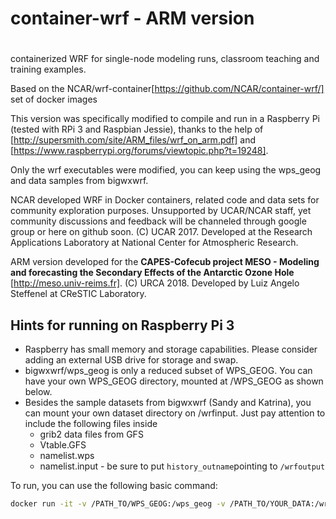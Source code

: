 # container-wrf - ARM version
#
containerized WRF for single-node modeling runs, classroom teaching and training examples.

Based on the NCAR/wrf-container[https://github.com/NCAR/container-wrf/] set of docker images

This version was specifically modified to compile and run in a Raspberry Pi (tested with RPi 3 and Raspbian Jessie), thanks to the help of [http://supersmith.com/site/ARM_files/wrf_on_arm.pdf] and [https://www.raspberrypi.org/forums/viewtopic.php?t=19248].

Only the wrf executables were modified, you can keep using the wps_geog and data samples from bigwxwrf.


NCAR developed WRF in Docker containers, related code and data sets for community exploration purposes.
Unsupported by UCAR/NCAR staff, yet community discussions and feedback will be channeled through google group or here on github soon.
(C) UCAR 2017. Developed at the Research Applications Laboratory at National Center for Atmospheric Research.

ARM version developed for the **CAPES-Cofecub project MESO - Modeling and forecasting the Secondary Effects of the Antarctic Ozone Hole** [http://meso.univ-reims.fr].
(C) URCA 2018. Developed by Luiz Angelo Steffenel at CReSTIC Laboratory.


## Hints for running on Raspberry Pi 3

* Raspberry has small memory and storage capabilities. Please consider adding an external USB drive for storage and swap.
* bigwxwrf/wps_geog is only a reduced subset of WPS_GEOG. You can have your own WPS_GEOG directory, mounted at /WPS_GEOG as shown below.
* Besides the sample datasets from bigwxwrf (Sandy and Katrina), you can mount your own dataset directory on /wrfinput. Just pay attention to include the following files inside
  * grib2 data files from GFS
  * Vtable.GFS
  * namelist.wps
  * namelist.input - be sure to put ``history_outname``pointing to ``/wrfoutput``
 
To run, you can use the following basic command:

```sh
docker run -it -v /PATH_TO/WPS_GEOG:/wps_geog -v /PATH_TO/YOUR_DATA:/wrfinput -v /PATH_TO/WRFOUTPUT:/wrfoutput my-wrf /wrf/run-wrf
```
